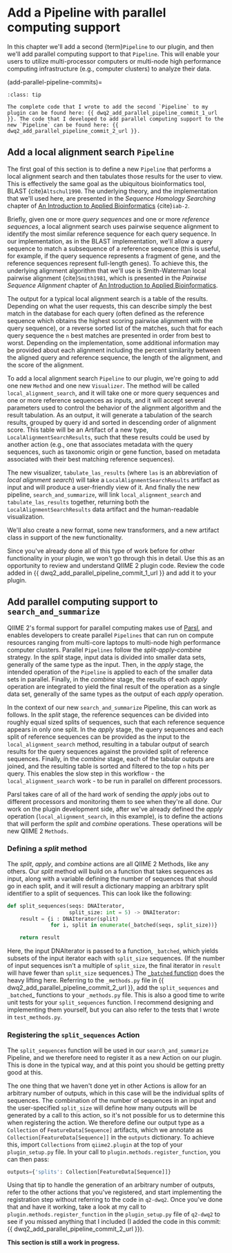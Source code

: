 # Add a Pipeline with parallel computing support

In this chapter we'll add a second {term}`Pipeline` to our plugin, and then we'll add parallel computing support to that `Pipeline`.
This will enable your users to utilize multi-processor computers or multi-node high performance computing infrastructure (e.g., computer clusters) to analyze their data.

(add-parallel-pipeline-commits)=
```{admonition} tl;dr
:class: tip

The complete code that I wrote to add the second `Pipeline` to my plugin can be found here: {{ dwq2_add_parallel_pipeline_commit_1_url }}. The code that I developed to add parallel computing support to the new `Pipeline` can be found here: {{ dwq2_add_parallel_pipeline_commit_2_url }}.
```

## Add a local alignment search `Pipeline`

The first goal of this section is to define a new `Pipeline` that performs a local alignment search and then tabulates those results for the user to view.
This is effectively the same goal as the ubiquitous bioinformatics tool, BLAST {cite}`Altschul1990`.
The underlying theory, and the implementation that we'll used here, are presented in the *Sequence Homology Searching* chapter of [An Introduction to Applied Bioinformatics](https://readIAB.org) {cite}`iab-2`.

Briefly, given one or more *query sequences* and one or more *reference sequences*, a local alignment search uses pairwise sequence alignment to identify the most similar reference sequence for each query sequence.
In our implementation, as in the BLAST implementation, we'll allow a query sequence to match a subsequence of a reference sequence (this is useful, for example, if the query sequence represents a fragment of gene, and the reference sequences represent full-length genes).
To achieve this, the underlying alignment algorithm that we'll use is Smith-Waterman local pairwise alignment {cite}`Smith1981`, which is presented in the *Pairwise Sequence Alignment* chapter of [An Introduction to Applied Bioinformatics](https://readIAB.org).

The output for a typical local alignment search is a table of the results.
Depending on what the user requests, this can describe simply the best match in the database for each query (often defined as the reference sequence which obtains the highest scoring pairwise alignment with the query sequence), or a reverse sorted list of the matches, such that for each query sequence the `n` best matches are presented in order from best to worst.
Depending on the implementation, some additional information may be provided about each alignment including the percent similarity between the aligned query and reference sequence, the length of the alignment, and the score of the alignment.

To add a local alignment search `Pipeline` to our plugin, we're going to add one new `Method` and one new `Visualizer`.
The method will be called `local_alignment_search`, and it will take one or more query sequences and one or more reference sequences as inputs, and it will accept several parameters used to control the behavior of the alignment algorithm and the result tabulation.
As an output, it will generate a tabulation of the search results, grouped by query id and sorted in descending order of alignment score.
This table will be an Artifact of a new type, `LocalAlignmentSearchResults`, such that these results could be used by another action (e.g., one that associates metadata with the query sequences, such as taxonomic origin or gene function, based on metadata associated with their best matching reference sequences).

The new visualizer, `tabulate_las_results` (where `las` is an abbreviation of *local alignment search*) will take a `LocalAlignmentSearchResults` artifact as input and will produce a user-friendly view of it.
And finally the new pipeline, `search_and_summarize`, will link `local_alignment_search` and `tabulate_las_results` together, returning both the `LocalAlignmentSearchResults` data artifact and the human-readable visualization.

We'll also create a new format, some new transformers, and a new artifact class in support of the new functionality.

Since you've already done all of this type of work before for other functionality in your plugin, we won't go through this in detail.
Use this as an opportunity to review and understand QIIME 2 plugin code.
Review the code added in {{ dwq2_add_parallel_pipeline_commit_1_url }} and add it to your plugin.

## Add parallel computing support to `search_and_summarize`

QIIME 2's formal support for parallel computing makes use of [Parsl](https://parsl-project.org/), and enables developers to create parallel `Pipelines` that can run on compute resources ranging from multi-core laptops to multi-node high performance computer clusters.
Parallel `Pipelines` follow the *split-apply-combine* strategy.
In the *split* stage, input data is divided into smaller data sets, generally of the same type as the input.
Then, in the *apply* stage, the intended operation of the `Pipeline` is applied to each of the smaller data sets in parallel.
Finally, in the *combine* stage, the results of each *apply* operation are integrated to yield the final result of the operation as a single data set, generally of the same types as the output of each *apply* operation.

In the context of our new `search_and_summarize` Pipeline, this can work as follows.
In the *split* stage, the reference sequences can be divided into roughly equal sized splits of sequences, such that each reference sequence appears in only one split.
In the *apply* stage, the query sequences and each split of reference sequences can be provided as the input to the `local_alignment_search` method, resulting in a tabular output of search results for the query sequences against the provided split of reference sequences.
Finally, in the *combine* stage, each of the tabular outputs are joined, and the resulting table is sorted and filtered to the top `n` hits per query.
This enables the slow step in this workflow - the `local_alignment_search` work - to be run in parallel on different processors.

Parsl takes care of all of the hard work of sending the *apply* jobs out to different processors and monitoring them to see when they're all done.
Our work on the plugin development side, after we've already defined the *apply* operation (`local_alignment_search`, in this example), is to define the actions that will perform the *split* and *combine* operations.
These operations will be new QIIME 2 `Methods`.

### Defining a *split* method

The *split*, *apply*, and *combine* actions are all QIIME 2 Methods, like any others.
Our *split* method will build on a function that takes sequences as input, along with a variable defining the number of sequences that should go in each split, and it will result a dictionary mapping an arbitrary split identifier to a split of sequences.
This can look like the following:

```python
def split_sequences(seqs: DNAIterator,
                    split_size: int = 5) -> DNAIterator:
    result = {i : DNAIterator(split)
              for i, split in enumerate(_batched(seqs, split_size))}

    return result
```

Here, the input DNAIterator is passed to a function, `_batched`, which yields subsets of the input iterator each with `split_size` sequences.
(If the number of input sequences isn't a multiple of `split_size`, the final iterator in `result` will have fewer than `split_size` sequences.)
The [`_batched` function](https://docs.python.org/3/library/itertools.html#itertools.batched) does the heavy lifting here.
Referring to the `_methods.py` file in {{ dwq2_add_parallel_pipeline_commit_2_url }}, add the `split_sequences` and `_batched`_ functions to your `_methods.py` file.
This is also a good time to write unit tests for your `split_sequences` function.
I recommend designing and implementing them yourself, but you can also refer to the tests that I wrote in `test_methods.py`.

### Registering the `split_sequences` Action

The `split_sequences` function will be used in our `search_and_summarize` Pipeline, and we therefore need to register it as a new Action on our plugin.
This is done in the typical way, and at this point you should be getting pretty good at this.

The one thing that we haven't done yet in other Actions is allow for an arbitrary number of outputs, which in this case will be the individual splits of sequences.
The combination of the number of sequences in an input and the user-specified `split_size` will define how many outputs will be generated by a call to this action, so it's not possible for us to determine this when registering the action.
We therefore define our output type as a `Collection` of `FeatureData[Sequence]` artifacts, which we annotate as `Collection[FeatureData[Sequence]]` in the `outputs` dictionary.
To achieve this, import `Collections` from `qiime2.plugin` at the top of your `plugin_setup.py` file.
In your call to `plugin.methods.register_function`, you can then pass:

```python
outputs={'splits': Collection[FeatureData[Sequence]]}
```

Using that tip to handle the generation of an arbitrary number of outputs, refer to the other actions that you've registered, and start implementing the registration step without referring to the code in `q2-dwq2`.
Once you've done that and have it working, take a look at my call to `plugin.methods.register_function` in the `plugin_setup.py` file of `q2-dwq2` to see if you missed anything that I included (I added the code in this commit: {{ dwq2_add_parallel_pipeline_commit_2_url }}).



**This section is still a work in progress.**